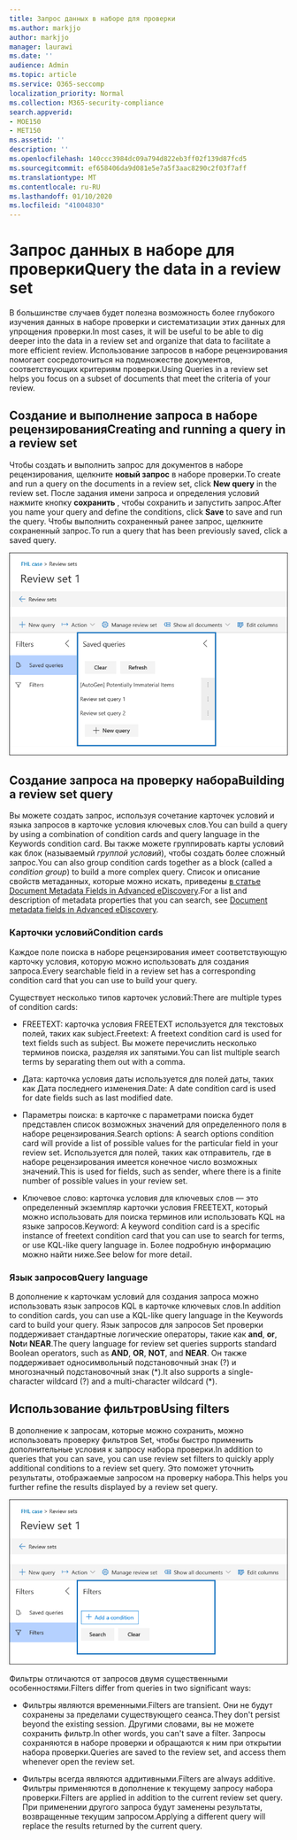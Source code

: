 ```yaml
---
title: Запрос данных в наборе для проверки
ms.author: markjjo
author: markjjo
manager: laurawi
ms.date: ''
audience: Admin
ms.topic: article
ms.service: O365-seccomp
localization_priority: Normal
ms.collection: M365-security-compliance
search.appverid:
- MOE150
- MET150
ms.assetid: ''
description: ''
ms.openlocfilehash: 140ccc3984dc09a794d822eb3ff02f139d87fcd5
ms.sourcegitcommit: ef658406da9d081e5e7a5f3aac8290c2f03f7aff
ms.translationtype: MT
ms.contentlocale: ru-RU
ms.lasthandoff: 01/10/2020
ms.locfileid: "41004830"
---
```

# <a name="query-the-data-in-a-review-set"></a><span data-ttu-id="36b91-102">Запрос данных в наборе для проверки</span><span class="sxs-lookup"><span data-stu-id="36b91-102">Query the data in a review set</span></span>

<span data-ttu-id="36b91-103">В большинстве случаев будет полезна возможность более глубокого изучения данных в наборе проверки и систематизации этих данных для упрощения проверки.</span><span class="sxs-lookup"><span data-stu-id="36b91-103">In most cases, it will be useful to be able to dig deeper into the data in a review set and organize that data to facilitate a more efficient review.</span></span> <span data-ttu-id="36b91-104">Использование запросов в наборе рецензирования помогает сосредоточиться на подмножестве документов, соответствующих критериям проверки.</span><span class="sxs-lookup"><span data-stu-id="36b91-104">Using Queries in a review set helps you focus on a subset of documents that meet the criteria of your review.</span></span>

## <a name="creating-and-running-a-query-in-a-review-set"></a><span data-ttu-id="36b91-105">Создание и выполнение запроса в наборе рецензирования</span><span class="sxs-lookup"><span data-stu-id="36b91-105">Creating and running a query in a review set</span></span>

<span data-ttu-id="36b91-106">Чтобы создать и выполнить запрос для документов в наборе рецензирования, щелкните **новый запрос** в наборе проверки.</span><span class="sxs-lookup"><span data-stu-id="36b91-106">To create and run a query on the documents in a review set, click **New query** in the review set.</span></span> <span data-ttu-id="36b91-107">После задания имени запроса и определения условий нажмите кнопку **сохранить** , чтобы сохранить и запустить запрос.</span><span class="sxs-lookup"><span data-stu-id="36b91-107">After you name your query and define the conditions, click **Save** to save and run the query.</span></span> <span data-ttu-id="36b91-108">Чтобы выполнить сохраненный ранее запрос, щелкните сохраненный запрос.</span><span class="sxs-lookup"><span data-stu-id="36b91-108">To run a query that has been previously saved, click a saved query.</span></span>

![Просмотр запросов Set](media/AeDReviewSetQueries.png)

## <a name="building-a-review-set-query"></a><span data-ttu-id="36b91-110">Создание запроса на проверку набора</span><span class="sxs-lookup"><span data-stu-id="36b91-110">Building a review set query</span></span>

<span data-ttu-id="36b91-111">Вы можете создать запрос, используя сочетание карточек условий и языка запросов в карточке условия ключевых слов.</span><span class="sxs-lookup"><span data-stu-id="36b91-111">You can build a query by using a combination of condition cards and query language in the Keywords condition card.</span></span> <span data-ttu-id="36b91-112">Вы также можете группировать карты условий как блок (называемый *группой условий*), чтобы создать более сложный запрос.</span><span class="sxs-lookup"><span data-stu-id="36b91-112">You can also group condition cards together as a block (called a *condition group*) to build a more complex query.</span></span> <span data-ttu-id="36b91-113">Список и описание свойств метаданных, которые можно искать, приведены [в статье Document Metadata Fields in Advanced eDiscovery](document-metadata-fields-in-Advanced-eDiscovery.md).</span><span class="sxs-lookup"><span data-stu-id="36b91-113">For a list and description of metadata properties that you can search, see [Document metadata fields in Advanced eDiscovery](document-metadata-fields-in-Advanced-eDiscovery.md).</span></span>

### <a name="condition-cards"></a><span data-ttu-id="36b91-114">Карточки условий</span><span class="sxs-lookup"><span data-stu-id="36b91-114">Condition cards</span></span>

<span data-ttu-id="36b91-115">Каждое поле поиска в наборе рецензирования имеет соответствующую карточку условия, которую можно использовать для создания запроса.</span><span class="sxs-lookup"><span data-stu-id="36b91-115">Every searchable field in a review set has a corresponding condition card that you can use to build your query.</span></span>

<span data-ttu-id="36b91-116">Существует несколько типов карточек условий:</span><span class="sxs-lookup"><span data-stu-id="36b91-116">There are multiple types of condition cards:</span></span>

- <span data-ttu-id="36b91-117">FREETEXT: карточка условия FREETEXT используется для текстовых полей, таких как subject.</span><span class="sxs-lookup"><span data-stu-id="36b91-117">Freetext: A freetext condition card is used for text fields such as subject.</span></span> <span data-ttu-id="36b91-118">Вы можете перечислить несколько терминов поиска, разделяя их запятыми.</span><span class="sxs-lookup"><span data-stu-id="36b91-118">You can list multiple search terms by separating them out with a comma.</span></span>

- <span data-ttu-id="36b91-119">Дата: карточка условия даты используется для полей даты, таких как Дата последнего изменения.</span><span class="sxs-lookup"><span data-stu-id="36b91-119">Date: A date condition card is used for date fields such as last modified date.</span></span>

- <span data-ttu-id="36b91-120">Параметры поиска: в карточке с параметрами поиска будет представлен список возможных значений для определенного поля в наборе рецензирования.</span><span class="sxs-lookup"><span data-stu-id="36b91-120">Search options: A search options condition card will provide a list of possible values for the particular field in your review set.</span></span> <span data-ttu-id="36b91-121">Используется для полей, таких как отправитель, где в наборе рецензирования имеется конечное число возможных значений.</span><span class="sxs-lookup"><span data-stu-id="36b91-121">This is used for fields, such as sender, where there is a finite number of possible values in your review set.</span></span>

- <span data-ttu-id="36b91-122">Ключевое слово: карточка условия для ключевых слов — это определенный экземпляр карточки условия FREETEXT, который можно использовать для поиска терминов или использовать KQL на языке запросов.</span><span class="sxs-lookup"><span data-stu-id="36b91-122">Keyword: A keyword condition card is a specific instance of freetext condition card that you can use to search for terms, or use KQL-like query language in.</span></span> <span data-ttu-id="36b91-123">Более подробную информацию можно найти ниже.</span><span class="sxs-lookup"><span data-stu-id="36b91-123">See below for more detail.</span></span>

### <a name="query-language"></a><span data-ttu-id="36b91-124">Язык запросов</span><span class="sxs-lookup"><span data-stu-id="36b91-124">Query language</span></span>

<span data-ttu-id="36b91-125">В дополнение к карточкам условий для создания запроса можно использовать язык запросов KQL в карточке ключевых слов.</span><span class="sxs-lookup"><span data-stu-id="36b91-125">In addition to condition cards, you can use a KQL-like query language in the Keywords card to build your query.</span></span> <span data-ttu-id="36b91-126">Язык запросов для запросов Set проверки поддерживает стандартные логические операторы, такие как **and**, **or**, **Not**и **NEAR**.</span><span class="sxs-lookup"><span data-stu-id="36b91-126">The query language for review set queries supports standard Boolean operators, such as **AND**, **OR**, **NOT**, and **NEAR**.</span></span> <span data-ttu-id="36b91-127">Он также поддерживает односимвольный подстановочный знак (?) и многозначный подстановочный знак (\*).</span><span class="sxs-lookup"><span data-stu-id="36b91-127">It also supports a single-character wildcard (?) and a multi-character wildcard (\*).</span></span>

## <a name="using-filters"></a><span data-ttu-id="36b91-128">Использование фильтров</span><span class="sxs-lookup"><span data-stu-id="36b91-128">Using filters</span></span>

<span data-ttu-id="36b91-129">В дополнение к запросам, которые можно сохранить, можно использовать проверку фильтров Set, чтобы быстро применить дополнительные условия к запросу набора проверки.</span><span class="sxs-lookup"><span data-stu-id="36b91-129">In addition to queries that you can save, you can use review set filters to quickly apply additional conditions to a review set query.</span></span> <span data-ttu-id="36b91-130">Это поможет уточнить результаты, отображаемые запросом на проверку набора.</span><span class="sxs-lookup"><span data-stu-id="36b91-130">This helps you further refine the results displayed by a review set query.</span></span>

![Обзор набора фильтров](media/AeDReviewSetFilters.png)

<span data-ttu-id="36b91-132">Фильтры отличаются от запросов двумя существенными особенностями.</span><span class="sxs-lookup"><span data-stu-id="36b91-132">Filters differ from queries in two significant ways:</span></span>

- <span data-ttu-id="36b91-133">Фильтры являются временными.</span><span class="sxs-lookup"><span data-stu-id="36b91-133">Filters are transient.</span></span> <span data-ttu-id="36b91-134">Они не будут сохранены за пределами существующего сеанса.</span><span class="sxs-lookup"><span data-stu-id="36b91-134">They don't persist beyond the existing session.</span></span> <span data-ttu-id="36b91-135">Другими словами, вы не можете сохранить фильтр.</span><span class="sxs-lookup"><span data-stu-id="36b91-135">In other words, you can't save a filter.</span></span> <span data-ttu-id="36b91-136">Запросы сохраняются в наборе проверки и обращаются к ним при открытии набора проверки.</span><span class="sxs-lookup"><span data-stu-id="36b91-136">Queries are saved to the review set, and access them whenever open the review set.</span></span>

- <span data-ttu-id="36b91-137">Фильтры всегда являются аддитивными.</span><span class="sxs-lookup"><span data-stu-id="36b91-137">Filters are always additive.</span></span> <span data-ttu-id="36b91-138">Фильтры применяются в дополнение к текущему запросу набора проверки.</span><span class="sxs-lookup"><span data-stu-id="36b91-138">Filters are applied in addition to the current review set query.</span></span> <span data-ttu-id="36b91-139">При применении другого запроса будут заменены результаты, возвращенные текущим запросом.</span><span class="sxs-lookup"><span data-stu-id="36b91-139">Applying a different query will replace the results returned by the current query.</span></span>
